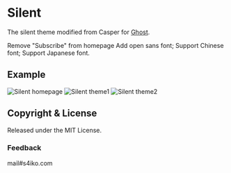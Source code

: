 # Silent
The silent theme modified from Casper for [Ghost](http://github.com/tryghost/ghost/).

Remove "Subscribe" from homepage
Add open sans font;
Support Chinese font;
Support Japanese font.

## Example
![](http://i.imgur.com/9dzek6r.jpg "Silent homepage")
![](http://i.imgur.com/txJJbtA.jpg "Silent theme1")
![](http://i.imgur.com/qoP7wsM.jpg "Silent theme2")

## Copyright & License

Released under the MIT License.

### Feedback
mail#s4iko.com